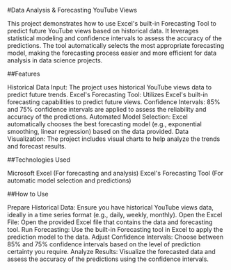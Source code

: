 #Data Analysis & Forecasting YouTube Views

This project demonstrates how to use Excel's built-in Forecasting Tool to predict future YouTube views based on historical data. It leverages statistical modeling and confidence intervals to assess the accuracy of the predictions. The tool automatically selects the most appropriate forecasting model, making the forecasting process easier and more efficient for data analysis in data science projects.


##Features

Historical Data Input: The project uses historical YouTube views data to predict future trends.
Excel's Forecasting Tool: Utilizes Excel's built-in forecasting capabilities to predict future views.
Confidence Intervals: 85% and 75% confidence intervals are applied to assess the reliability and accuracy of the predictions.
Automated Model Selection: Excel automatically chooses the best forecasting model (e.g., exponential smoothing, linear regression) based on the data provided.
Data Visualization: The project includes visual charts to help analyze the trends and forecast results.


##Technologies Used

Microsoft Excel (For forecasting and analysis)
Excel's Forecasting Tool (For automatic model selection and predictions)

##How to Use

Prepare Historical Data: Ensure you have historical YouTube views data, ideally in a time series format (e.g., daily, weekly, monthly).
Open the Excel File: Open the provided Excel file that contains the data and forecasting tool.
Run Forecasting: Use the built-in Forecasting tool in Excel to apply the prediction model to the data.
Adjust Confidence Intervals: Choose between 85% and 75% confidence intervals based on the level of prediction certainty you require.
Analyze Results: Visualize the forecasted data and assess the accuracy of the predictions using the confidence intervals.
